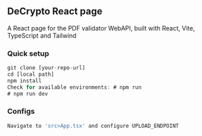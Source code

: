 ## DeCrypto React page

A React page for the PDF validator WebAPI, built with React, Vite, TypeScript and Tailwind

### Quick setup

```javascript
git clone [your-repo-url]
cd [local path]
npm install
Check for available environments: # npm run
# npm run dev
```
### Configs

```javascript
Navigate to 'src>App.tsx' and configure UPLOAD_ENDPOINT
```
